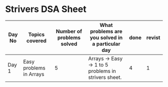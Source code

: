 # Strivers DSA Sheet 


|Day No |Topics covered|Number of problems solved|What problems are you solved in a particular day|done|revist|
|------|-------|--------|--------|--------|--------|
|Day 1|Easy problems in Arrays|5|Arrays -> Easy -> 1 to 5 problems in strivers sheet.| 4 |1

